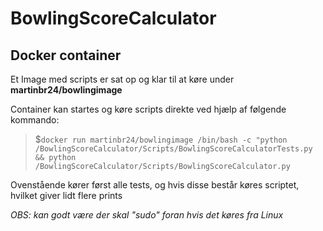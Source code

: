 # BowlingScoreCalculator

## Docker container
Et Image med scripts er sat op og klar til at køre under **martinbr24/bowlingimage**

Container kan startes og køre scripts direkte ved hjælp af følgende kommando:

>$`docker run martinbr24/bowlingimage /bin/bash -c "python /BowlingScoreCalculator/Scripts/BowlingScoreCalculatorTests.py && python /BowlingScoreCalculator/Scripts/BowlingScoreCalculator.py`

Ovenstående kører først alle tests, og hvis disse består køres scriptet, hvilket giver lidt flere prints

*OBS: kan godt være der skal "sudo" foran hvis det køres fra Linux*

